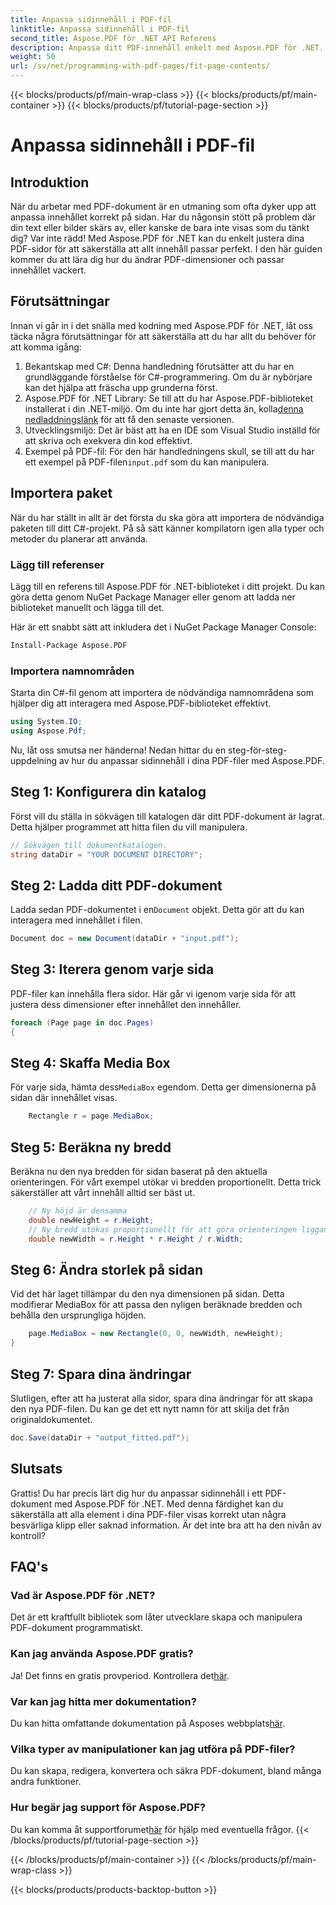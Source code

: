 ```yaml
---
title: Anpassa sidinnehåll i PDF-fil
linktitle: Anpassa sidinnehåll i PDF-fil
second_title: Aspose.PDF för .NET API Referens
description: Anpassa ditt PDF-innehåll enkelt med Aspose.PDF för .NET. Den här guiden ger en detaljerad, steg-för-steg metod för att uppnå optimal sidlayout.
weight: 50
url: /sv/net/programming-with-pdf-pages/fit-page-contents/
---
```


{{< blocks/products/pf/main-wrap-class >}}
{{< blocks/products/pf/main-container >}}
{{< blocks/products/pf/tutorial-page-section >}}

# Anpassa sidinnehåll i PDF-fil

## Introduktion

När du arbetar med PDF-dokument är en utmaning som ofta dyker upp att anpassa innehållet korrekt på sidan. Har du någonsin stött på problem där din text eller bilder skärs av, eller kanske de bara inte visas som du tänkt dig? Var inte rädd! Med Aspose.PDF för .NET kan du enkelt justera dina PDF-sidor för att säkerställa att allt innehåll passar perfekt. I den här guiden kommer du att lära dig hur du ändrar PDF-dimensioner och passar innehållet vackert.

## Förutsättningar

Innan vi går in i det snälla med kodning med Aspose.PDF för .NET, låt oss täcka några förutsättningar för att säkerställa att du har allt du behöver för att komma igång:

1. Bekantskap med C#: Denna handledning förutsätter att du har en grundläggande förståelse för C#-programmering. Om du är nybörjare kan det hjälpa att fräscha upp grunderna först.
2.  Aspose.PDF för .NET Library: Se till att du har Aspose.PDF-biblioteket installerat i din .NET-miljö. Om du inte har gjort detta än, kolla[denna nedladdningslänk](https://releases.aspose.com/pdf/net/) för att få den senaste versionen.
3. Utvecklingsmiljö: Det är bäst att ha en IDE som Visual Studio inställd för att skriva och exekvera din kod effektivt.
4.  Exempel på PDF-fil: För den här handledningens skull, se till att du har ett exempel på PDF-filen`input.pdf` som du kan manipulera.

## Importera paket

När du har ställt in allt är det första du ska göra att importera de nödvändiga paketen till ditt C#-projekt. På så sätt känner kompilatorn igen alla typer och metoder du planerar att använda.

### Lägg till referenser

Lägg till en referens till Aspose.PDF för .NET-biblioteket i ditt projekt. Du kan göra detta genom NuGet Package Manager eller genom att ladda ner biblioteket manuellt och lägga till det.

Här är ett snabbt sätt att inkludera det i NuGet Package Manager Console:

```bash
Install-Package Aspose.PDF
```

### Importera namnområden

Starta din C#-fil genom att importera de nödvändiga namnområdena som hjälper dig att interagera med Aspose.PDF-biblioteket effektivt.

```csharp
using System.IO;
using Aspose.Pdf;
```

Nu, låt oss smutsa ner händerna! Nedan hittar du en steg-för-steg-uppdelning av hur du anpassar sidinnehåll i dina PDF-filer med Aspose.PDF.

## Steg 1: Konfigurera din katalog

Först vill du ställa in sökvägen till katalogen där ditt PDF-dokument är lagrat. Detta hjälper programmet att hitta filen du vill manipulera.

```csharp
// Sökvägen till dokumentkatalogen.
string dataDir = "YOUR DOCUMENT DIRECTORY";
```

## Steg 2: Ladda ditt PDF-dokument

 Ladda sedan PDF-dokumentet i en`Document` objekt. Detta gör att du kan interagera med innehållet i filen.

```csharp
Document doc = new Document(dataDir + "input.pdf");
```

## Steg 3: Iterera genom varje sida

PDF-filer kan innehålla flera sidor. Här går vi igenom varje sida för att justera dess dimensioner efter innehållet den innehåller.

```csharp
foreach (Page page in doc.Pages)
{
```

## Steg 4: Skaffa Media Box

 För varje sida, hämta dess`MediaBox` egendom. Detta ger dimensionerna på sidan där innehållet visas.

```csharp
    Rectangle r = page.MediaBox;
```

## Steg 5: Beräkna ny bredd

Beräkna nu den nya bredden för sidan baserat på den aktuella orienteringen. För vårt exempel utökar vi bredden proportionellt. Detta trick säkerställer att vårt innehåll alltid ser bäst ut.

```csharp
    // Ny höjd är densamma
    double newHeight = r.Height;
    // Ny bredd utökas proportionellt för att göra orienteringen liggande
    double newWidth = r.Height * r.Height / r.Width;
```

## Steg 6: Ändra storlek på sidan

Vid det här laget tillämpar du den nya dimensionen på sidan. Detta modifierar MediaBox för att passa den nyligen beräknade bredden och behålla den ursprungliga höjden.

```csharp
    page.MediaBox = new Rectangle(0, 0, newWidth, newHeight);
}
```

## Steg 7: Spara dina ändringar

Slutligen, efter att ha justerat alla sidor, spara dina ändringar för att skapa den nya PDF-filen. Du kan ge det ett nytt namn för att skilja det från originaldokumentet.

```csharp
doc.Save(dataDir + "output_fitted.pdf");
```

## Slutsats

Grattis! Du har precis lärt dig hur du anpassar sidinnehåll i ett PDF-dokument med Aspose.PDF för .NET. Med denna färdighet kan du säkerställa att alla element i dina PDF-filer visas korrekt utan några besvärliga klipp eller saknad information. Är det inte bra att ha den nivån av kontroll?

## FAQ's

### Vad är Aspose.PDF för .NET?
Det är ett kraftfullt bibliotek som låter utvecklare skapa och manipulera PDF-dokument programmatiskt.

### Kan jag använda Aspose.PDF gratis?
 Ja! Det finns en gratis provperiod. Kontrollera det[här](https://releases.aspose.com/).

### Var kan jag hitta mer dokumentation?
 Du kan hitta omfattande dokumentation på Asposes webbplats[här](https://reference.aspose.com/pdf/net/).

### Vilka typer av manipulationer kan jag utföra på PDF-filer?
Du kan skapa, redigera, konvertera och säkra PDF-dokument, bland många andra funktioner.

### Hur begär jag support för Aspose.PDF?
 Du kan komma åt supportforumet[här](https://forum.aspose.com/c/pdf/10) för hjälp med eventuella frågor.
{{< /blocks/products/pf/tutorial-page-section >}}

{{< /blocks/products/pf/main-container >}}
{{< /blocks/products/pf/main-wrap-class >}}

{{< blocks/products/products-backtop-button >}}
